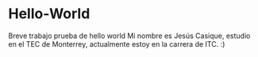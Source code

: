 # Hello-World
Breve trabajo prueba de hello world
Mi nombre es Jesús Casique, estudio en el TEC de Monterrey, actualmente estoy en la carrera de ITC. :)
